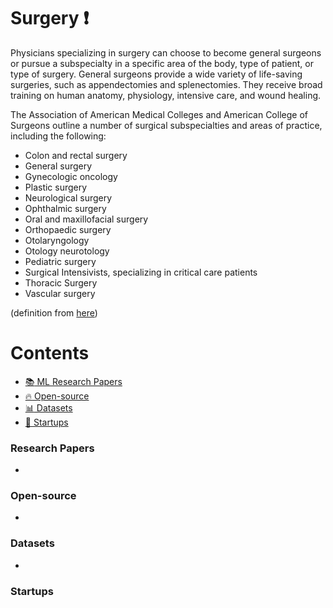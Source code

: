 # Surgery :heavy_exclamation_mark:

Physicians specializing in surgery can choose to become general surgeons or pursue a subspecialty in a specific area of the body, type of patient, or type of surgery. General surgeons provide a wide variety of life-saving surgeries, such as appendectomies and splenectomies. They receive broad training on human anatomy, physiology, intensive care, and wound healing.

The Association of American Medical Colleges and American College of Surgeons outline a number of surgical subspecialties and areas of practice, including the following:

* Colon and rectal surgery
* General surgery
* Gynecologic oncology
* Plastic surgery
* Neurological surgery
* Ophthalmic surgery
* Oral and maxillofacial surgery
* Orthopaedic surgery
* Otolaryngology
* Otology neurotology
* Pediatric surgery
* Surgical Intensivists, specializing in critical care patients
* Thoracic Surgery
* Vascular surgery

(definition from [here](https://www.sgu.edu/blog/medical/ultimate-list-of-medical-specialties/))

# Contents 
- [:books: ML Research Papers](#research-papers)
- [:fire: Open-source](#open-source)
- [:bar_chart: Datasets](#datasets)
- [:eyes: Startups](#startups)

### Research Papers
- 
### Open-source
- 
### Datasets
- 
### Startups
